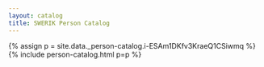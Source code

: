 ```yaml
---
layout: catalog
title: SWERIK Person Catalog
---
```

{% assign p = site.data._person-catalog.i-ESAm1DKfv3KraeQ1CSiwmq %}
{% include person-catalog.html p=p %}

